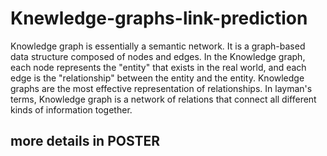 # Knewledge-graphs-link-prediction
Knowledge graph is essentially a semantic network. It is a graph-based data structure composed of nodes and edges. In the Knowledge graph, each node represents the "entity" that exists in the real world, and each edge is the "relationship" between the entity and the entity. Knowledge graphs are the most effective representation of relationships. In layman's terms, Knowledge graph is a network of relations that connect all different kinds of information together.

## more details in POSTER
